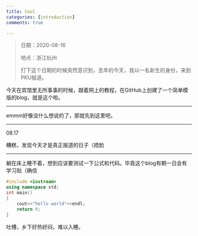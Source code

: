```yaml
---
title: Cool
categories: [introduction]
comments: true

---
```


> 日期：2020-08-16
>
> 地点：浙江杭州
>
> 打下这个日期的时候突然意识到，去年的今天，我以一名新生的身份，来到PKU报道。

今天在宾馆里无所事事的时候，跟着网上的教程，在GitHub上创建了一个简单模版的blog，就是这个啦。

------

emmm好像没什么想说的了，那就先到这里吧。


------

08.17

糟糕，发现今天才是真正报道的日子（捂脸

------

躺在床上睡不着，想到应该要测试一下公式和代码。毕竟这个blog有朝一日会有学习贴（确信

```c++
#include <iostream>
using namespace std;
int main()
{
	cout<<"hello world"<<endl;
	return 0;
}
```

吐槽，乡下好热好闷，难以入睡。


